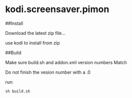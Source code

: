 # kodi.screensaver.pimon


##Install

Download the latest zip file... 

use kodi to install from zip

##Build

Make sure build.sh and addon.xml version numbers Match

Do not finish the vesion number with a .0

run:
```
sh build.sh
```
